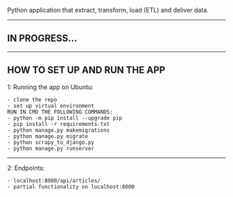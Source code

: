 Python application that extract, transform, load (ETL) and deliver data.

---
IN PROGRESS...
---

---
HOW TO SET UP AND RUN THE APP
---
1: Running the app on Ubuntu:

    - clone the repo
    - set up virtual environment
    RUN IN CMD THE FOLLOWING COMMANDS:
    - python -m pip install --upgrade pip
    - pip install -r requirements.txt
    - python manage.py makemigrations
    - python manage.py migrate
    - python scrapy_to_django.py
    - python manage.py runserver
---
2: Endpoints:

    - localhost:8000/api/articles/
    - partial functionality on localhost:8000
